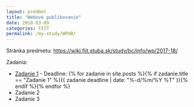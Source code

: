 ```yaml
---
layout: predmet
title: "Webové publikovanie"
date: 2018-03-09
categories: FIIT
permalink: /my-study/WPUB/
---
```

Stránka predmetu: <a href="https://wiki.fiit.stuba.sk/study/bc/info/wp/2017-18/">https://wiki.fiit.stuba.sk/study/bc/info/wp/2017-18/</a>

Zadania:

- <a href="{{ page.permalink }}zadanie1">Zadanie 1</a> - Deadline: {% for zadanie in site.posts %}{% if zadanie.title == "Zadanie 1" %}{{ zadanie.deadline | date: "%-d/%m/%Y %T" }}{% endif %}{% endfor %}
- Zadanie 2
- Zadanie 3





